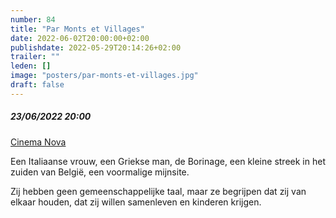 ```yaml
---
number: 84
title: "Par Monts et Villages"
date: 2022-06-02T20:00:00+02:00
publishdate: 2022-05-29T20:14:26+02:00
trailer: ""
leden: []
image: "posters/par-monts-et-villages.jpg"
draft: false
---
```


##### 23/06/2022 20:00

[Cinema Nova](https://nova-cinema.org/prog/2022/186-screenshot/varia/?lang=nl#article-25836)

Een Italiaanse vrouw, een Griekse man, de Borinage, een kleine streek in het zuiden van België,
een voormalige mijnsite.
 <!--more-->
Zij hebben geen gemeenschappelijke taal,
maar ze begrijpen dat zij van elkaar houden, dat zij willen samenleven en kinderen krijgen.
